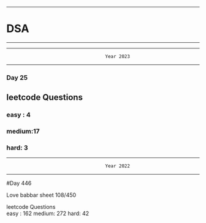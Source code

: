 ******************************************************************************************
# DSA
******************************************************************************************


******************************************************************************************
                                        Year 2023
******************************************************************************************
### Day 25

## leetcode Questions   
### easy : 4
### medium:17
### hard: 3









******************************************************************************************
                                        Year 2022
******************************************************************************************
#Day 446

Love babbar sheet
    108/450
    
leetcode Questions   
easy : 162
medium: 272
hard: 42

 
